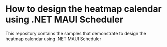 # How to design the heatmap calendar using .NET MAUI Scheduler

This repository contains the samples that demonstrate to design the heatmap calendar using .NET MAUI Scheduler
